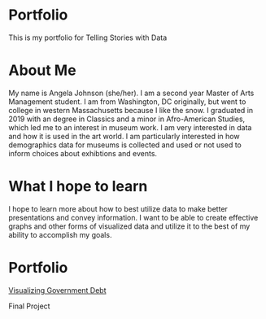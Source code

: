 # Portfolio
This is my portfolio for Telling Stories with Data

# About Me
My name is Angela Johnson (she/her). I am a second year Master of Arts Management student. I am from Washington, DC originally, but went to college in western Massachusetts because I like the snow. I graduated in 2019 with an degree in Classics and a minor in Afro-American Studies, which led me to an interest in museum work. I am very interested in data and how it is used in the art world. I am particularly interested in how demographics data for museums is collected and used or not used to inform choices about exhibtions and events.  

# What I hope to learn
I hope to learn more about how to best utilize data to make better presentations and convey information. I want to be able to create effective graphs and other forms of visualized data and utilize it to the best of my ability to accomplish my goals. 

# Portfolio

[Visualizing Government Debt](/dataviz2.md) 


Final Project
